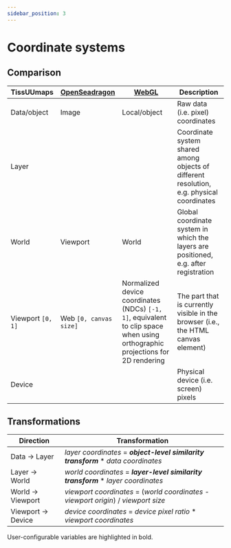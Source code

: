 ```yaml
---
sidebar_position: 3
---
```


# Coordinate systems

## Comparison

| TissUUmaps        | [OpenSeadragon](https://openseadragon.github.io/examples/viewport-coordinates/) | [WebGL](https://developer.mozilla.org/en-US/docs/Web/API/WebGL_API/WebGL_model_view_projection)                               | Description                                                                               |
| ----------------- | ------------------------------------------------------------------------------- | ----------------------------------------------------------------------------------------------------------------------------- | ----------------------------------------------------------------------------------------- |
| Data/object       | Image                                                                           | Local/object                                                                                                                  | Raw data (i.e. pixel) coordinates                                                         |
| Layer             |                                                                                 |                                                                                                                               | Coordinate system shared among objects of different resolution, e.g. physical coordinates |
| World             | Viewport                                                                        | World                                                                                                                         | Global coordinate system in which the layers are positioned, e.g. after registration      |
| Viewport `[0, 1]` | Web `[0, canvas size]`                                                          | Normalized device coordinates (NDCs) `[-1, 1]`, equivalent to clip space when using orthographic projections for 2D rendering | The part that is currently visible in the browser (i.e., the HTML canvas element)         |
| Device            |                                                                                 |                                                                                                                               | Physical device (i.e. screen) pixels                                                      |

## Transformations

| Direction          | Transformation                                                                       |
| ------------------ | ------------------------------------------------------------------------------------ |
| Data -> Layer      | _layer coordinates_ = **_object-level similarity transform_** \* _data coordinates_  |
| Layer -> World     | _world coordinates_ = **_layer-level similarity transform_** \* _layer coordinates_  |
| World -> Viewport  | _viewport coordinates_ = (_world coordinates_ - _viewport origin_) / _viewport size_ |
| Viewport -> Device | _device coordinates_ = _device pixel ratio_ \* _viewport coordinates_                |

User-configurable variables are highlighted in bold.
